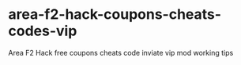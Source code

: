 # area-f2-hack-coupons-cheats-codes-vip
Area F2 Hack free coupons cheats code inviate vip mod working tips
